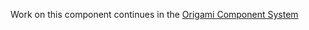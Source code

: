 Work on this component continues in the [Origami Component System](https://github.com/Financial-Times/origami/tree/main/components/stepped-progress)
